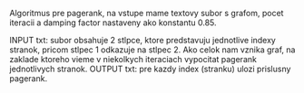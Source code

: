 Algoritmus pre pagerank, na vstupe mame textovy subor s grafom, pocet iteracii a damping factor nastaveny ako konstantu 0.85.

INPUT txt: subor obsahuje 2 stlpce, ktore predstavuju jednotlive indexy stranok, pricom stlpec 1 odkazuje na stlpec 2. Ako celok nam vznika graf, na zaklade ktoreho vieme v niekolkych iteraciach vypocitat pagerank jednotlivych stranok.
OUTPUT txt: pre kazdy index (stranku) ulozi prislusny pagerank.
